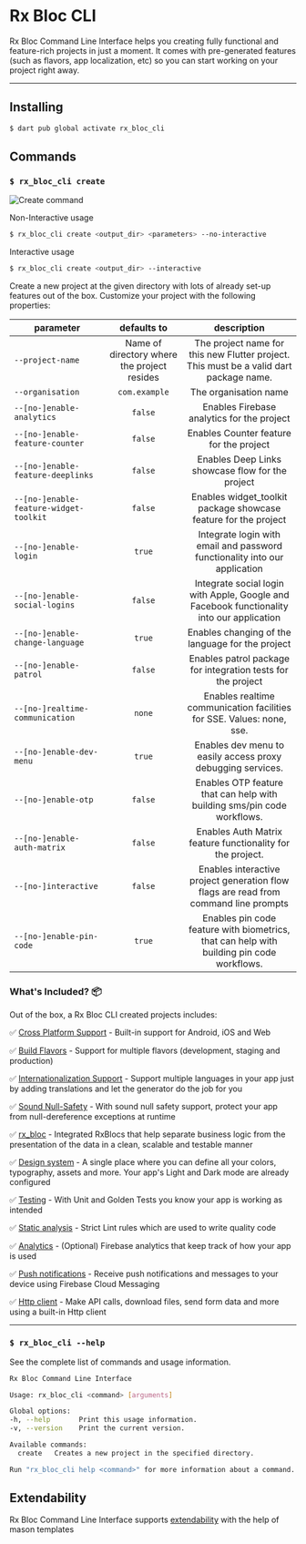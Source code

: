 # Rx Bloc CLI

Rx Bloc Command Line Interface helps you creating fully functional and feature-rich projects in just a moment. It comes with pre-generated features (such as flavors, app localization, etc) so you can start working on your project right away.

---

## Installing

```sh
$ dart pub global activate rx_bloc_cli
```

## Commands

### `$ rx_bloc_cli create`

![Create command][create_command_gif_lnk]

Non-Interactive usage
```sh
$ rx_bloc_cli create <output_dir> <parameters> --no-interactive
```

Interactive usage
```sh
$ rx_bloc_cli create <output_dir> --interactive
```

Create a new project at the given directory with lots of already set-up features out of the box. Customize your project with the following properties:


| parameter                              |                 defaults to                 |                                        description                                        |
|----------------------------------------|:-------------------------------------------:|:-----------------------------------------------------------------------------------------:|
| `--project-name`                       | Name of directory where the project resides |  The project name for this new Flutter project. This must be a valid dart package name.   |
| `--organisation`                       |                `com.example`                |                                   The organisation name                                   |
| `--[no-]enable-analytics`              |                   `false`                   |                        Enables Firebase analytics for the project                         |
| `--[no-]enable-feature-counter`        |                   `false`                   |                          Enables Counter feature for the project                          |
| `--[no-]enable-feature-deeplinks`      |                   `false`                   |                     Enables Deep Links showcase flow for the project                      |
| `--[no-]enable-feature-widget-toolkit` |                   `false`                   |              Enables widget_toolkit package showcase feature for the project              |
| `--[no-]enable-login`                  |                   `true`                    |        Integrate login with email and password functionality into our application         |
| `--[no-]enable-social-logins`          |                   `false`                   | Integrate social login with Apple, Google and Facebook functionality into our application |
| `--[no-]enable-change-language`        |                   `true`                    |                     Enables changing of the language for the project                      |
| `--[no-]enable-patrol`                 |                   `false`                   |               Enables patrol package for integration tests for the project                |
| `--[no-]realtime-communication`        |                   `none`                    |           Enables realtime communication facilities for SSE. Values: none, sse.           |
| `--[no-]enable-dev-menu`               |                   `true`                    |                Enables dev menu to easily access proxy debugging services.                |
| `--[no-]enable-otp`                    |                   `false`                   |          Enables OTP feature that can help with building sms/pin code workflows.          |
| `--[no-]enable-auth-matrix`            |                   `false`                   |                 Enables Auth Matrix feature functionality for the project.                |
| `--[no-]interactive`                   |                   `false`                   |   Enables interactive project generation flow flags are read from command line prompts    |
| `--[no-]enable-pin-code`               |                   `true`                    | Enables pin code feature with biometrics, that can help with building pin code workflows. |

### What's Included? 📦

Out of the box, a Rx Bloc CLI created projects includes:

✅ [Cross Platform Support][cross_platform_support_lnk] - Built-in support for Android, iOS and Web

✅ [Build Flavors][flutter_flavors_lnk] - Support for multiple flavors (development, staging and production)

✅ [Internationalization Support][localization_lnk] - Support multiple languages in your app just by adding translations and let the generator do the job for you

✅ [Sound Null-Safety][null_safety_lnk] - With sound null safety support, protect your app from null-dereference exceptions at runtime

✅ [rx_bloc][rx_bloc_lnk] - Integrated RxBlocs that help separate business logic from the presentation of the data in a clean, scalable and testable manner

✅ [Design system][design_system_lnk] - A single place where you can define all your colors, typography, assets and more. Your app's Light and Dark mode are already configured

✅ [Testing][testing_lnk] - With Unit and Golden Tests you know your app is working as intended

✅ [Static analysis][static_analysis_lnk] - Strict Lint rules which are used to write quality code

✅ [Analytics][firebase_analytics_lnk] - (Optional) Firebase analytics that keep track of how your app is used

✅ [Push notifications][push_notifications_lnk] - Receive push notifications and messages to your device using Firebase Cloud Messaging

✅ [Http client][dio_http_client_lnk] - Make API calls, download files, send form data and more using a built-in Http client

---

### `$ rx_bloc_cli --help`

See the complete list of commands and usage information.

```sh
Rx Bloc Command Line Interface

Usage: rx_bloc_cli <command> [arguments]

Global options:
-h, --help       Print this usage information.
-v, --version    Print the current version.

Available commands:
  create   Creates a new project in the specified directory.

Run "rx_bloc_cli help <command>" for more information about a command.
```
## Extendability

Rx Bloc Command Line Interface supports [extendability] with the help of mason templates


[null_safety_lnk]: https://dart.dev/null-safety
[localization_lnk]: https://flutter.dev/docs/development/accessibility-and-localization/internationalization
[cross_platform_support_lnk]: https://flutter.dev/docs/development/tools/sdk/release-notes/supported-platforms
[flutter_flavors_lnk]: https://flutter.dev/docs/deployment/flavors
[rx_bloc_lnk]: https://pub.dev/packages/rx_bloc
[design_system_lnk]: https://uxdesign.cc/everything-you-need-to-know-about-design-systems-54b109851969
[testing_lnk]: https://flutter.dev/docs/testing
[static_analysis_lnk]: https://dart.dev/guides/language/analysis-options
[firebase_analytics_lnk]: https://pub.dev/packages/firebase_analytics
[push_notifications_lnk]: https://firebase.google.com/products/cloud-messaging/
[create_command_gif_lnk]: https://raw.githubusercontent.com/Prime-Holding/rx_bloc/develop/packages/rx_bloc_cli/doc/assets/rx_bloc_cli_create.gif
[dio_http_client_lnk]: https://pub.dev/packages/dio
[interceptors_lnk]: https://pub.dev/documentation/dio/latest/dio/Interceptor-class.html
[extendability]: /packages/rx_bloc_cli/mason_templates/README.md
